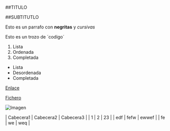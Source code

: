 ##TITULO

##SUBTITUTLO

Esto es un parrafo con **negritas** y *cursivas*

Esto es un trozo de ´codigo´

1. Lista 
2. Ordenada
3. Completada

- Lista
- Desordenada
- Completada

[Enlace](https://www.markdownguide.org/cheat-sheet/)

[Fichero](../fichero.md)

![Imagen](../imagen.jpg)

| Cabecera1 | Cabecera2 | Cabecera3 |
|	1   |	2	| 	23  |
|	edf |	fefw	| ewwef	    |
|	fe  | we	| weq	    |
